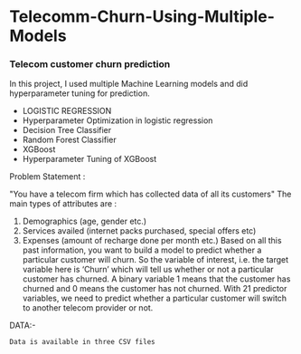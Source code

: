# Telecomm-Churn-Using-Multiple-Models

### Telecom customer churn prediction
In this project, I used multiple Machine Learning models and did hyperparameter tuning for prediction.
- LOGISTIC REGRESSION
-  Hyperparameter Optimization in logistic regression
- Decision Tree Classifier
- Random Forest Classifier
- XGBoost
- Hyperparameter Tuning of XGBoost

Problem Statement :


"You have a telecom firm which has collected data of all its customers"
The main types of attributes are :
1. Demographics (age, gender etc.)
2. Services availed (internet packs purchased, special offers etc)
3. Expenses (amount of recharge done per month etc.)
Based on all this past information, you want to build a model to predict whether a particular customer will churn.
So the variable of interest, i.e. the target variable here is ‘Churn’ which will tell us whether or not a particular customer has churned. A binary variable 1 means that the customer has churned and 0 means the customer has not churned.
With 21 predictor variables, we need to predict whether a particular customer will switch to another telecom provider or not.

DATA:-

    Data is available in three CSV files

